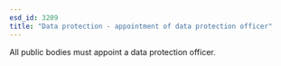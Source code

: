 ```yaml
---
esd_id: 3209
title: "Data protection - appointment of data protection officer"
---
```


All public bodies must appoint a data protection officer.

